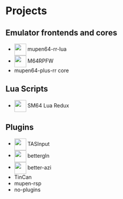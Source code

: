 # Projects

## Emulator frontends and cores

- <img width="32" align="center" src="https://github.com/mkdasher/mupen64-rr-lua-/assets/48759429/45351707-be77-4daf-987c-0bdb712891ab"> mupen64-rr-lua
- <img width="32" align="center" src="https://github.com/mupen64/M64RPFW/raw/avalonia/MiscAssets/rpfw.svg"> M64RPFW
- mupen64-plus-rr core

## Lua Scripts

- <img width="32" align="center" src="https://github.com/user-attachments/assets/e75961d7-926d-47a0-81c9-0962c86747eb"> SM64 Lua Redux

## Plugins

- <img width="32" align="center" src="https://github.com/user-attachments/assets/e75961d7-926d-47a0-81c9-0962c86747eb"> TASInput
- <img width="32" align="center" src="https://github.com/user-attachments/assets/37af0514-3f4e-42ff-b7d6-ea7ad6fc368f"> bettergln
- <img width="32" align="center" src="https://github.com/user-attachments/assets/e3402adb-ed62-4ad9-a1c5-2a36f4ebcf61"> better-azi
- TinCan
- mupen-rsp
- no-plugins
